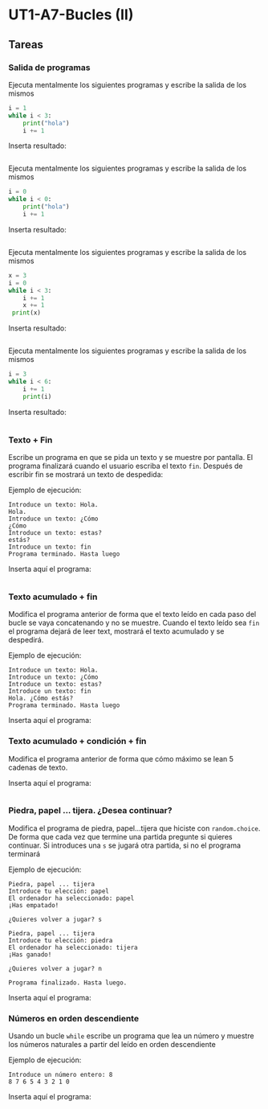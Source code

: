 # UT1-A7-Bucles (II) 

## Tareas

### Salida de programas

Ejecuta mentalmente los siguientes programas y escribe la salida de los mismos

```python
i = 1
while i < 3:
    print("hola")
    i += 1
```

Inserta resultado:

```
```

Ejecuta mentalmente los siguientes programas y escribe la salida de los mismos

```python
i = 0
while i < 0:
    print("hola")
    i += 1
```

Inserta resultado:

```

```

Ejecuta mentalmente los siguientes programas y escribe la salida de los mismos

```python
x = 3
i = 0
while i < 3:
    i += 1
    x += 1
 print(x)
```

Inserta resultado:

```

```

Ejecuta mentalmente los siguientes programas y escribe la salida de los mismos

```python
i = 3
while i < 6:
    i += 1
    print(i)
```

Inserta resultado:

```

```


### Texto + Fin

Escribe un programa en que se pida un texto y se muestre por pantalla. El programa finalizará cuando el usuario escriba el texto `fin`. Después de escribir fin se mostrará un texto de despedida:

Ejemplo de ejecución:

```
Introduce un texto: Hola.
Hola.
Introduce un texto: ¿Cómo
¿Cómo
Introduce un texto: estas?
estás?
Introduce un texto: fin
Programa terminado. Hasta luego
```

Inserta aquí el programa:

```python
```

### Texto acumulado + fin

Modifica el programa anterior de forma que el texto leído en cada paso del bucle se vaya concatenando y no se muestre. Cuando el texto leído sea `fin` el programa dejará de leer text, mostrará el texto acumulado y se despedirá.

Ejemplo de ejecución:

```
Introduce un texto: Hola.
Introduce un texto: ¿Cómo
Introduce un texto: estas?
Introduce un texto: fin
Hola. ¿Cómo estás?
Programa terminado. Hasta luego
```

Inserta aquí el programa:

### Texto acumulado + condición  + fin

Modifica el programa anterior de forma que cómo máximo se lean 5 cadenas de texto. 

Inserta aquí el programa:

```python
```

### Piedra, papel ... tijera. ¿Desea continuar?

Modifica el programa de piedra, papel...tijera que hiciste con `random.choice`. De forma que cada vez que termine una partida pregunte si quieres continuar. Si introduces una `s` se jugará otra partida, si no el programa terminará

Ejemplo de ejecución:

```
Piedra, papel ... tijera
Introduce tu elección: papel
El ordenador ha seleccionado: papel
¡Has empatado!

¿Quieres volver a jugar? s

Piedra, papel ... tijera
Introduce tu elección: piedra
El ordenador ha seleccionado: tijera
¡Has ganado!

¿Quieres volver a jugar? n

Programa finalizado. Hasta luego.
```

Inserta aquí el programa:

### Números en orden descendiente

Usando un bucle `while` escribe un programa que lea un número y muestre los números naturales a partir del leído en orden descendiente

Ejemplo de ejecución:

```
Introduce un número entero: 8
8 7 6 5 4 3 2 1 0

```

Inserta aquí el programa:

```python

```

### 

